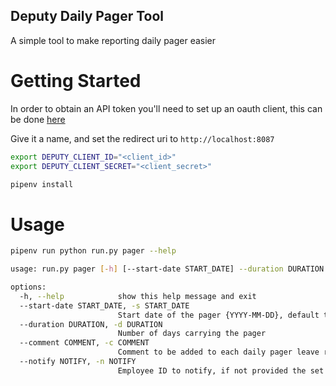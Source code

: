 ## Deputy Daily Pager Tool


A simple tool to make reporting daily pager easier


# Getting Started

In order to obtain an API token you'll need to set up an oauth client, this can be done [here](https://once.deputy.com/my/oauth_clients)

Give it a name, and set the redirect uri to `http://localhost:8087`

```bash
export DEPUTY_CLIENT_ID="<client_id>"
export DEPUTY_CLIENT_SECRET="<client_secret>"

pipenv install
```





# Usage

```bash
pipenv run python run.py pager --help

usage: run.py pager [-h] [--start-date START_DATE] --duration DURATION [--comment COMMENT] [--notify NOTIFY]

options:
  -h, --help            show this help message and exit
  --start-date START_DATE, -s START_DATE
                        Start date of the pager {YYYY-MM-DD}, default today
  --duration DURATION, -d DURATION
                        Number of days carrying the pager
  --comment COMMENT, -c COMMENT
                        Comment to be added to each daily pager leave request
  --notify NOTIFY, -n NOTIFY
                        Employee ID to notify, if not provided the set of all previous approvers will be notified
```

